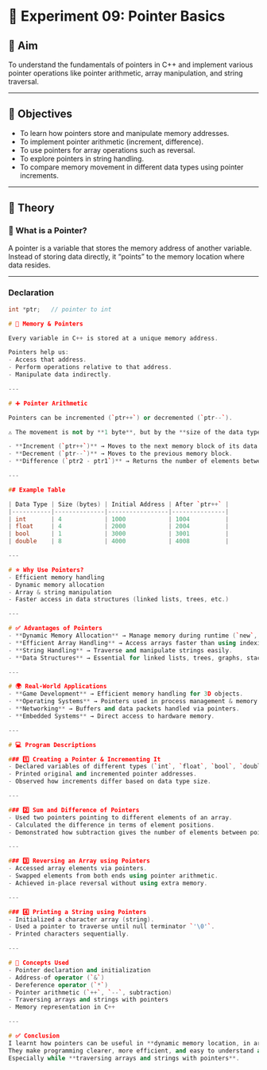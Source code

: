 # 🔬 Experiment 09: Pointer Basics  

## 🎯 Aim  
To understand the fundamentals of pointers in C++ and implement various pointer operations like pointer arithmetic, array manipulation, and string traversal.  

---

## 📌 Objectives  
- To learn how pointers store and manipulate memory addresses.  
- To implement pointer arithmetic (increment, difference).  
- To use pointers for array operations such as reversal.  
- To explore pointers in string handling.  
- To compare memory movement in different data types using pointer increments.  

---

## 📖 Theory  

### 🔹 What is a Pointer?  
A pointer is a variable that stores the memory address of another variable. Instead of storing data directly, it “points” to the memory location where data resides.  

---

### Declaration  
```cpp
int *ptr;   // pointer to int

# 💾 Memory & Pointers  

Every variable in C++ is stored at a unique memory address.  

Pointers help us:  
- Access that address.  
- Perform operations relative to that address.  
- Manipulate data indirectly.  

---

# ➕ Pointer Arithmetic  

Pointers can be incremented (`ptr++`) or decremented (`ptr--`).  

⚠️ The movement is not by **1 byte**, but by the **size of the data type**.  

- **Increment (`ptr++`)** → Moves to the next memory block of its data type.  
- **Decrement (`ptr--`)** → Moves to the previous memory block.  
- **Difference (`ptr2 - ptr1`)** → Returns the number of elements between two pointers.  

---

## Example Table  

| Data Type | Size (bytes) | Initial Address | After `ptr++` |  
|-----------|--------------|-----------------|---------------|  
| int       | 4            | 1000            | 1004          |  
| float     | 4            | 2000            | 2004          |  
| bool      | 1            | 3000            | 3001          |  
| double    | 8            | 4000            | 4008          |  

---

# ⭐ Why Use Pointers?  
- Efficient memory handling  
- Dynamic memory allocation  
- Array & string manipulation  
- Faster access in data structures (linked lists, trees, etc.)  

---

# ✅ Advantages of Pointers  
- **Dynamic Memory Allocation** → Manage memory during runtime (`new`, `delete`).  
- **Efficient Array Handling** → Access arrays faster than using indexing.  
- **String Handling** → Traverse and manipulate strings easily.  
- **Data Structures** → Essential for linked lists, trees, graphs, stacks, and queues.  

---

# 🌍 Real-World Applications  
- **Game Development** → Efficient memory handling for 3D objects.  
- **Operating Systems** → Pointers used in process management & memory allocation.  
- **Networking** → Buffers and data packets handled via pointers.  
- **Embedded Systems** → Direct access to hardware memory.  

---

# 💻 Program Descriptions  

### 1️⃣ Creating a Pointer & Incrementing It  
- Declared variables of different types (`int`, `float`, `bool`, `double`).  
- Printed original and incremented pointer addresses.  
- Observed how increments differ based on data type size.  

---

### 2️⃣ Sum and Difference of Pointers  
- Used two pointers pointing to different elements of an array.  
- Calculated the difference in terms of element positions.  
- Demonstrated how subtraction gives the number of elements between pointers.  

---

### 3️⃣ Reversing an Array using Pointers  
- Accessed array elements via pointers.  
- Swapped elements from both ends using pointer arithmetic.  
- Achieved in-place reversal without using extra memory.  

---

### 4️⃣ Printing a String using Pointers  
- Initialized a character array (string).  
- Used a pointer to traverse until null terminator `'\0'`.  
- Printed characters sequentially.  

---

# 🧩 Concepts Used  
- Pointer declaration and initialization  
- Address-of operator (`&`)  
- Dereference operator (`*`)  
- Pointer arithmetic (`++`, `--`, subtraction)  
- Traversing arrays and strings with pointers  
- Memory representation in C++  

---

# ✅ Conclusion  
I learnt how pointers can be useful in **dynamic memory location, in array handling, and in string handling efficiently**.  
They make programming clearer, more efficient, and easy to understand and visualize.  
Especially while **traversing arrays and strings with pointers**.  
